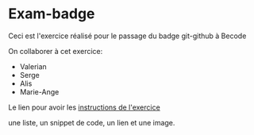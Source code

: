 # Exam-badge

Ceci est l'exercice réalisé pour le passage du badge git-github à Becode

On collaborer à cet exercice:

* Valerian
* Serge
* Alis
* Marie-Ange

Le lien pour avoir les [instructions de l'exercice](https://github.com/becodeorg/badge-git-terminal-markdown)


une liste,
un snippet de code,
un lien
et une image.
